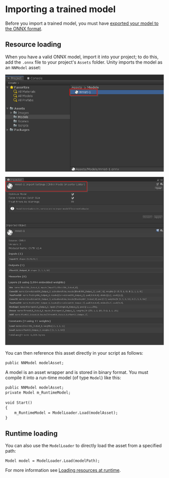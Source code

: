 # Importing a trained model

Before you import a trained model, you must have [exported your model to the ONNX format](Exporting.md).

## Resource loading

When you have a valid ONNX model, import it into your project; to do this, add the `.onnx` file to your project's `Assets` folder. Unity imports the model as an `NNModel` asset:

![Assets](images/assets.png)

![Assets](images/inspector.png)


You can then reference this asset directly in your script as follows:

```Csharp
public NNModel modelAsset;
```

A model is an asset wrapper and is stored in binary format. You must compile it into a run-time model (of type `Model`) like this:

```Csharp
public NNModel modelAsset;
private Model m_RuntimeModel;

void Start()
{	
    m_RuntimeModel = ModelLoader.Load(modelAsset);
}    
```

## Runtime loading

You can also use the `ModelLoader` to directly load the asset from a specified path:
```Csharp
Model model = ModelLoader.Load(modelPath);
```
For more information see [Loading resources at runtime](https://docs.unity3d.com/Manual/LoadingResourcesatRuntime.html).
